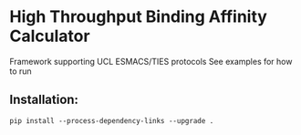 
# High Throughput Binding Affinity Calculator 

Framework supporting UCL ESMACS/TIES protocols 
See examples for how to run

## Installation: 

`pip install --process-dependency-links --upgrade .` 


